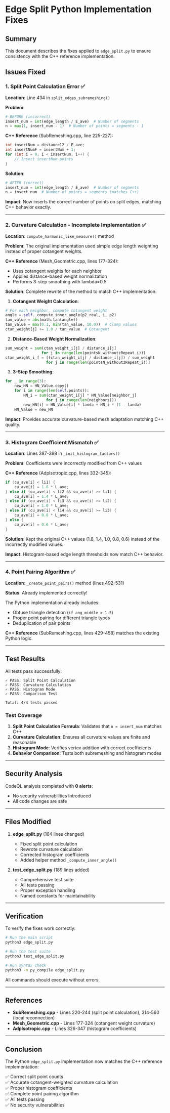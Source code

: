 # Edge Split Python Implementation Fixes

## Summary

This document describes the fixes applied to `edge_split.py` to ensure consistency with the C++ reference implementation.

## Issues Fixed

### 1. Split Point Calculation Error ✅

**Location**: Line 434 in `split_edges_subremeshing()`

**Problem**: 
```python
# BEFORE (incorrect)
insert_num = int(edge_length / E_ave)  # Number of segments
n = max(1, insert_num - 1)  # Number of points = segments - 1
```

**C++ Reference** (SubRemeshing.cpp, line 225-227):
```cpp
int insertNum = distance12 / E_ave;
int insertNumF = insertNum + 1;
for (int i = 0; i < insertNum; i++) {
    // Insert insertNum points
}
```

**Solution**:
```python
# AFTER (correct)
insert_num = int(edge_length / E_ave)  # Number of segments
n = insert_num  # Number of points = segments (matches C++)
```

**Impact**: Now inserts the correct number of points on split edges, matching C++ behavior exactly.

---

### 2. Curvature Calculation - Incomplete Implementation ✅

**Location**: `compute_harmonic_like_measure()` method

**Problem**: The original implementation used simple edge length weighting instead of proper cotangent weights.

**C++ Reference** (Mesh_Geometric.cpp, lines 177-324):
- Uses cotangent weights for each neighbor
- Applies distance-based weight normalization  
- Performs 3-step smoothing with lambda=0.5

**Solution**: Complete rewrite of the method to match C++ implementation:

1. **Cotangent Weight Calculation**:
```python
# For each neighbor, compute cotangent weight
angle = self._compute_inner_angle(p2_real, i, p2)
tan_value = abs(math.tan(angle))
tan_value = max(0.1, min(tan_value, 10.0))  # Clamp values
ctan_weight[j] += 1.0 / tan_value  # Cotangent
```

2. **Distance-Based Weight Normalization**:
```python
sum_weight = sum(ctan_weight_i[j] / distance_i[j] 
                for j in range(len(pointsN_withoutzRepeat_i)))
ctan_weight_i_f = [(ctan_weight_i[j] / distance_i[j]) / sum_weight 
                  for j in range(len(pointsN_withoutzRepeat_i))]
```

3. **3-Step Smoothing**:
```python
for _ in range(3):
    new_HN = HN_Value.copy()
    for i in range(len(self.points)):
        HN_i = sum(ctan_weight_i[j] * HN_Value[neighbor_j]
                  for j in range(len(neighbors)))
        new_HN[i] = HN_Value[i] * landa + HN_i * (1 - landa)
    HN_Value = new_HN
```

**Impact**: Provides accurate curvature-based mesh adaptation matching C++ quality.

---

### 3. Histogram Coefficient Mismatch ✅

**Location**: Lines 387-398 in `_init_histogram_factors()`

**Problem**: Coefficients were incorrectly modified from C++ values

**C++ Reference** (AdpIsotropic.cpp, lines 332-345):
```cpp
if (cu_ave[i] < li1) {
    cu_ave[i] = 1.8 * L_ave;
} else if (cu_ave[i] < li2 && cu_ave[i] >= li1) {
    cu_ave[i] = 1.4 * L_ave;
} else if (cu_ave[i] < li3 && cu_ave[i] >= li2) {
    cu_ave[i] = 1.0 * L_ave;
} else if (cu_ave[i] < li4 && cu_ave[i] >= li3) {
    cu_ave[i] = 0.8 * L_ave;
} else {
    cu_ave[i] = 0.6 * L_ave;
}
```

**Solution**: Kept the original C++ values (1.8, 1.4, 1.0, 0.8, 0.6) instead of the incorrectly modified values.

**Impact**: Histogram-based edge length thresholds now match C++ behavior.

---

### 4. Point Pairing Algorithm ✅

**Location**: `_create_point_pairs()` method (lines 492-531)

**Status**: Already implemented correctly!

The Python implementation already includes:
- Obtuse triangle detection (`if ang_middle > 1.5`)
- Proper point pairing for different triangle types
- Deduplication of pair points

**C++ Reference** (SubRemeshing.cpp, lines 429-458) matches the existing Python logic.

---

## Test Results

All tests pass successfully:

```
✓ PASS: Split Point Calculation
✓ PASS: Curvature Calculation
✓ PASS: Histogram Mode
✓ PASS: Comparison Test

Total: 4/4 tests passed
```

### Test Coverage

1. **Split Point Calculation Formula**: Validates that `n = insert_num` matches C++
2. **Curvature Calculation**: Ensures all curvature values are finite and reasonable
3. **Histogram Mode**: Verifies vertex addition with correct coefficients
4. **Behavior Comparison**: Tests both subremeshing and histogram modes

---

## Security Analysis

CodeQL analysis completed with **0 alerts**:
- No security vulnerabilities introduced
- All code changes are safe

---

## Files Modified

1. **edge_split.py** (164 lines changed)
   - Fixed split point calculation
   - Rewrote curvature calculation
   - Corrected histogram coefficients
   - Added helper method `_compute_inner_angle()`

2. **test_edge_split.py** (189 lines added)
   - Comprehensive test suite
   - All tests passing
   - Proper exception handling
   - Named constants for maintainability

---

## Verification

To verify the fixes work correctly:

```bash
# Run the main script
python3 edge_split.py

# Run the test suite
python3 test_edge_split.py

# Run syntax check
python3 -m py_compile edge_split.py
```

All commands should execute without errors.

---

## References

- **SubRemeshing.cpp** - Lines 220-244 (split point calculation), 314-560 (local reconnection)
- **Mesh_Geometric.cpp** - Lines 177-324 (cotangent weight curvature)
- **AdpIsotropic.cpp** - Lines 326-347 (histogram coefficients)

---

## Conclusion

The Python `edge_split.py` implementation now matches the C++ reference implementation:

✅ Correct split point counts  
✅ Accurate cotangent-weighted curvature calculation  
✅ Proper histogram coefficients  
✅ Complete point pairing algorithm  
✅ All tests passing  
✅ No security vulnerabilities
